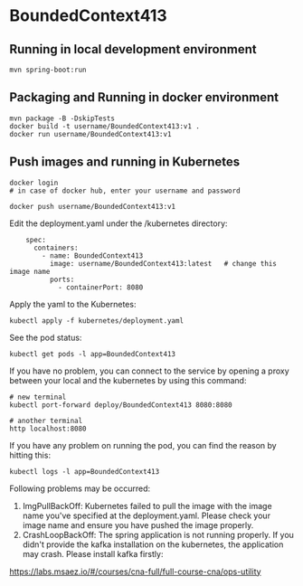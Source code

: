 # BoundedContext413

## Running in local development environment

```
mvn spring-boot:run
```

## Packaging and Running in docker environment

```
mvn package -B -DskipTests
docker build -t username/BoundedContext413:v1 .
docker run username/BoundedContext413:v1
```

## Push images and running in Kubernetes

```
docker login 
# in case of docker hub, enter your username and password

docker push username/BoundedContext413:v1
```

Edit the deployment.yaml under the /kubernetes directory:
```
    spec:
      containers:
        - name: BoundedContext413
          image: username/BoundedContext413:latest   # change this image name
          ports:
            - containerPort: 8080

```

Apply the yaml to the Kubernetes:
```
kubectl apply -f kubernetes/deployment.yaml
```

See the pod status:
```
kubectl get pods -l app=BoundedContext413
```

If you have no problem, you can connect to the service by opening a proxy between your local and the kubernetes by using this command:
```
# new terminal
kubectl port-forward deploy/BoundedContext413 8080:8080

# another terminal
http localhost:8080
```

If you have any problem on running the pod, you can find the reason by hitting this:
```
kubectl logs -l app=BoundedContext413
```

Following problems may be occurred:

1. ImgPullBackOff:  Kubernetes failed to pull the image with the image name you've specified at the deployment.yaml. Please check your image name and ensure you have pushed the image properly.
1. CrashLoopBackOff: The spring application is not running properly. If you didn't provide the kafka installation on the kubernetes, the application may crash. Please install kafka firstly:

https://labs.msaez.io/#/courses/cna-full/full-course-cna/ops-utility

